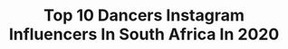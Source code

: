 ---
title: Top 10 Dancers Instagram Influencers In South Africa In 2020
description: >-
  Find top dancers Instagram influencers in South Africa in 2020. Most popular hashtags: #dance #grateful #choreography #fashion.
platform: Instagram
profiles:
  - username: "chacecollettxo"
    fullname: >-
      CHACE COLLETT ❣️
    location: "South Africa"
    followers: 11574
    engagement: 936
    commentsToLikes: 0.038553
    id: ck0vwlcw4ud9s0i19uu46r0r4
    verified: false
    hashtags: "#swimwear, #makeuptips, #22, #dancevideo"
  - username: "presidentthato"
    fullname: >-
      T’do! 🚀
    location: "South Africa"
    followers: 12665
    engagement: 1103
    commentsToLikes: 0.021876
    id: ck0w3y24yvuxz0i191xohyri1
    verified: false
    hashtags: "#chappiescola"
  - username: "adaeze.onuigbo"
    fullname: >-
      Adaeze.Onuigbo
    location: "South Africa"
    followers: 283178
    engagement: 88
    commentsToLikes: 0.033963
    id: ck8t4ceq469pn0j78tb1ngcf1
    verified: false
    hashtags: "#childofgrace, #staysafe, #dreamsmadereal, #goodmoviesonly"
  - username: "jessica_dessica"
    fullname: >-
      JESSICA DERRICK
    location: "South Africa"
    followers: 20265
    engagement: 282
    commentsToLikes: 0.048313
    id: ck5pxxzkxteos0i11o7mq4zjj
    verified: false
    hashtags: "#happyinternationalwomensday, #differentvibes, #fatox, #seeya"
  - username: "milaguy"
    fullname: >-
      mila guy
    location: "South Africa"
    followers: 29635
    engagement: 576
    commentsToLikes: 0.006265
    id: ck5q8fh9v5xb20i11qvufu2s4
    verified: false
    hashtags: "#steaming, #matchies, #dankierooirose, #inlove"
  - username: "nina_mercorio"
    fullname: >-
      Nina Mercorio
    location: "South Africa"
    followers: 2814
    engagement: 1768
    commentsToLikes: 0.038511
    id: ck5q1k0olbd6s0i111n00624x
    verified: false
    hashtags: ""
  - username: "pashapilates"
    fullname: >-
      Pasha's Pilates 🇿🇦
    location: "South Africa"
    followers: 22079
    engagement: 254
    commentsToLikes: 0.064468
    id: ck6trxxay1pkr0j71e8dr7e73
    verified: false
    hashtags: "#legday, #shoulders, #pilatesmatwork, #postyoga"
  - username: "tarryn_tnt"
    fullname: >-
      Tarryn Alberts
    location: "South Africa"
    followers: 29345
    engagement: 315
    commentsToLikes: 0.027037
    id: ck55javyownho0i11uwgck8pd
    verified: false
    hashtags: "#fitness, #huntersgreenroom, #diehelefokkennag, #thuglife"
  - username: "letso.angela_dancer"
    fullname: >-
      Letso
    location: "South Africa"
    followers: 3737
    engagement: 804
    commentsToLikes: 0.093135
    id: ck6uhk8na9lo90j71pu55y2ax
    verified: false
    hashtags: "#choreography, #collaboration, #rema, #birthdaygirl"
  - username: "zodwalibram"
    fullname: >-
      zodwalibram
    location: "South Africa"
    followers: 1184418
    engagement: 44
    commentsToLikes: 0.034269
    id: ck0txq97fk4hd0i19o0dd71ew
    verified: false
    hashtags: "#zodwa"
---